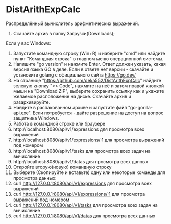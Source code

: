 # DistArithExpCalc
Распределённый вычислитель арифметических выражений.
1. Скачайте архив в папку Загрузки(Downloads);

Если у вас Windows:
1. Запустите командную строку (Win+R) и наберите "cmd" или найдите пункт "Командная строка" в главном меню операционной системы. 
2. Напишите "go version" и нажмите Enter. Ответ должен указать, какая версия языка GO в деле. Если в ответе нет версии - скачайте и установите golang c официального сайта https://go.dev/
3. На странице "https://github.com/deka552/DistArithExpCalc" найдите зеленую кнопку "<> Code", нажмите на неё и затем правой кнопкой мыши на "Download ZIP", выберите сохранить ссылку как и укажите желаемое расположение на диске. Скачайте архив и разархивируйте.
4. Найдите в распакованном архиве и запустите файл "go-gorilla-api.exe". Если потребуется - дайте разрешение на доступ на вопрос защитника Windows.
5. Работа в командной строке или браузере
6. http://localhost:8080/api/v1/expressions для просмотра всех выражений
7. http://localhost:8080/api/v1/expressions/:1 для просмотра выражений под номером
8. http://localhost:8080/api/v1/tasks для просмотра всех задач на вычисление
9. http://localhost:8080/api/v1/datas для просмотра всех данных
10. Откройте вторую(новую) командную строку
11. Выберите (Скопируйте и вставьте) одну или некоторые команды для просмотра данных:
12. curl http://127.0.0.1:8080/api/v1/expressions для просмотра всех выражений
13. curl http://127.0.0.1:8080/api/v1/expressions/:1 для просмотра выражений под номером
14. curl http://127.0.0.1:8080/api/v1/tasks для просмотра всех задач на вычисление
10. curl http://127.0.0.1:8080/api/v1/datas для просмотра всех данных

